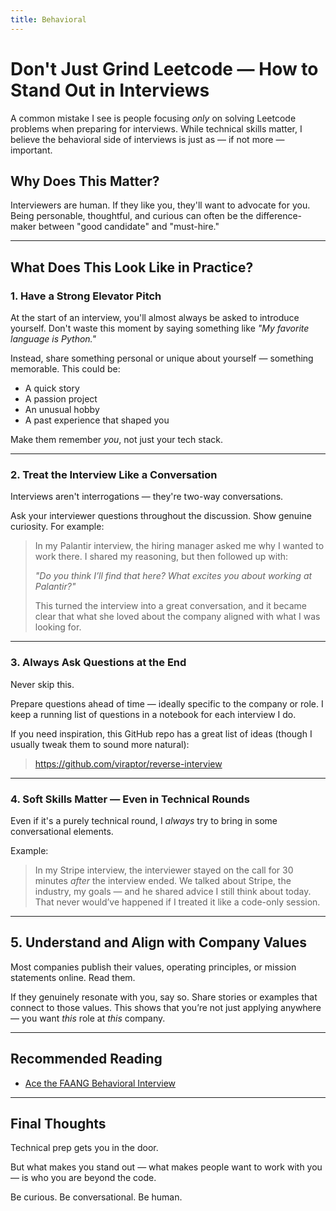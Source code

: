 ```yaml
---
title: Behavioral
---
```


# Don't Just Grind Leetcode — How to Stand Out in Interviews

A common mistake I see is people focusing *only* on solving Leetcode problems when preparing for interviews. While technical skills matter, I believe the behavioral side of interviews is just as — if not more — important.

## Why Does This Matter?

Interviewers are human. If they like you, they'll want to advocate for you. Being personable, thoughtful, and curious can often be the difference-maker between "good candidate" and "must-hire."

---

## What Does This Look Like in Practice?

### 1. Have a Strong Elevator Pitch

At the start of an interview, you'll almost always be asked to introduce yourself. Don't waste this moment by saying something like *"My favorite language is Python."*

Instead, share something personal or unique about yourself — something memorable. This could be:

- A quick story
- A passion project
- An unusual hobby
- A past experience that shaped you

Make them remember *you*, not just your tech stack.

---

### 2. Treat the Interview Like a Conversation

Interviews aren't interrogations — they're two-way conversations.

Ask your interviewer questions throughout the discussion. Show genuine curiosity. For example:

> In my Palantir interview, the hiring manager asked me why I wanted to work there. I shared my reasoning, but then followed up with:
>
> *"Do you think I’ll find that here? What excites you about working at Palantir?"*
>
> This turned the interview into a great conversation, and it became clear that what she loved about the company aligned with what I was looking for.

---

### 3. Always Ask Questions at the End

Never skip this.

Prepare questions ahead of time — ideally specific to the company or role. I keep a running list of questions in a notebook for each interview I do.

If you need inspiration, this GitHub repo has a great list of ideas (though I usually tweak them to sound more natural):
> https://github.com/viraptor/reverse-interview

---

### 4. Soft Skills Matter — Even in Technical Rounds

Even if it's a purely technical round, I *always* try to bring in some conversational elements.

Example:
> In my Stripe interview, the interviewer stayed on the call for 30 minutes *after* the interview ended. We talked about Stripe, the industry, my goals — and he shared advice I still think about today. That never would’ve happened if I treated it like a code-only session.

---

## 5. Understand and Align with Company Values

Most companies publish their values, operating principles, or mission statements online. Read them.

If they genuinely resonate with you, say so. Share stories or examples that connect to those values. This shows that you’re not just applying anywhere — you want *this* role at *this* company.

---

## Recommended Reading

- [Ace the FAANG Behavioral Interview](https://www.hellointerview.com/blog/ace-faang-behavioral-interview)

---

## Final Thoughts

Technical prep gets you in the door.

But what makes you stand out — what makes people want to work with you — is who you are beyond the code.

Be curious. Be conversational. Be human.
